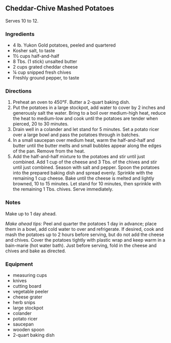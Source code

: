 ## Cheddar-Chive Mashed Potatoes

Serves 10 to 12.

### Ingredients

* 4 lb. Yukon Gold potatoes, peeled and quartered
* Kosher salt, to taste
* 1½ cups half-and-half
* 8 Tbs. (1 stick) unsalted butter
* 2 cups grated cheddar cheese
* ¼ cup snipped fresh chives
* Freshly ground pepper, to taste

### Directions

1. Preheat an oven to 450°F. Butter a 2-quart baking dish.
2. Put the potatoes in a large stockpot, add water to cover by 2 inches and generously salt the water. Bring to a boil over medium-high heat, reduce the heat to medium-low and cook until the potatoes are tender when pierced, 20 to 30 minutes.
3. Drain well in a colander and let stand for 5 minutes. Set a potato ricer over a large bowl and pass the potatoes through in batches.
4. In a small saucepan over medium heat, warm the half-and-half and butter until the butter melts and small bubbles appear along the edges of the pan. Remove from the heat.
5. Add the half-and-half mixture to the potatoes and stir until just combined. Add 1 cup of the cheese and 3 Tbs. of the chives and stir until just combined. Season with salt and pepper. Spoon the potatoes into the prepared baking dish and spread evenly. Sprinkle with the remaining 1 cup cheese. Bake until the cheese is melted and lightly browned, 10 to 15 minutes. Let stand for 10 minutes, then sprinkle with the remaining 1 Tbs. chives. Serve immediately.

### Notes

Make up to 1 day ahead.

*Make ahead tips:* Peel and quarter the potatoes 1 day in advance; place them in a bowl, add cold water to over and refrigerate. If desired, cook and mash the potatoes up to 2 hours before serving, but do not add the cheese and chives. Cover the potatoes tightly with plastic wrap and keep warm in a bain-marie (hot water bath). Just before serving, fold in the cheese and chives and bake as directed.

### Equipment

* measuring cups
* knives
* cutting board
* vegetable peeler
* cheese grater
* herb snips
* large stockpot
* colander
* potato ricer
* saucepan
* wooden spoon
* 2-quart baking dish
